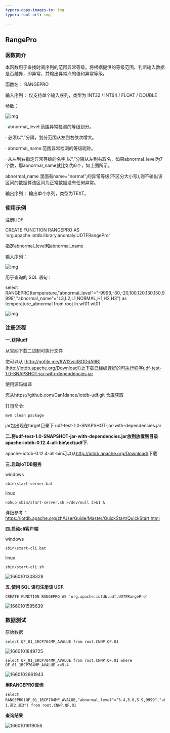 ```yaml
---
typora-copy-images-to: img
typora-root-url: img

---
```


## **Range**Pro

### **函数简介**

本函数用于查找时间序列的范围异常等级。将根据提供的等级范围，判断输入数据是否越界，即异常，并输出异常点的值和异常等级。

函数名： RANGEPRO

输入序列： 仅支持单个输入序列，类型为 INT32 / INT64 / FLOAT / DOUBLE

参数：

![img](D:/%E4%B8%AD%E6%A0%B8UDF/udf-test/udf-test/github-res2/img/wps3988.tmp.jpg) 

· abnormal_level:范围异常检测的等级划分。

· 必须以”,”分隔，划分范围从左到右依次增大。

· abnormal_name:范围异常检测的等级昵称。

· 从左到右指定异常等级的名字,以”,”分隔从左到右取名，如果abnormal_level为7个数，那abnormal_name就比如为6个，如上图所示。

abnormal_name 里面有name="normal",的异常等级(不区分大小写),则不输出该区间的数据算该区间为正常数据没有任何异常。

输出序列： 输出单个序列，类型为TEXT。

### **使用示例**

注册UDF

CREATE FUNCTION RANGEPRO AS 'org.apache.iotdb.library.anomaly.UDTFRangePro'

指定abnormal_level和abnormal_name

输入序列：

![img](D:/%E4%B8%AD%E6%A0%B8UDF/udf-test/udf-test/github-res2/img/wps3989.tmp.jpg) 

用于查询的 SQL 语句：

select RANGEPRO(temperature,"abnormal_level"="-9999,-30,-20,100,120,130,150,9999","abnormal_name"="L3,L2,L1,NORMAL,H1,H2,H3") as temperature_abnormal from root.ln.wf01.wt01

![img](D:/%E4%B8%AD%E6%A0%B8UDF/udf-test/udf-test/github-res2/img/wps398A.tmp.jpg) 

### 注册流程

 **一.获得udf**

从官网下载二进制可执行文件

您可以从 [http://gofile.me/6WI2y/cI8ODdA6B](http://iotdb.apache.org/Download/)上下载已经编译好的可执行程序udf-test-1.0-SNAPSHOT-jar-with-dependencies.jar

使用源码编译

您从https://github.com/Can1dance/iotdb-udf.git 仓库获取

打包命令:

```mvn
mvn clean package
```

jar包出现在target目录下 udf-test-1.0-SNAPSHOT-jar-with-dependencies.jar

**二.将udf-test-1.0-SNAPSHOT-jar-with-dependencies.jar放到放置到目录apache-iotdb-0.12.4-all-bin\ext\udf下.**

apache-iotdb-0.12.4-all-bin可以从<http://iotdb.apache.org/Download/>下载

**三.启动IoTDB服务**

windows

```
sbin\start-server.bat
```

linux

```
nohup sbin/start-server.sh >/dev/null 2>&1 &
```

详细参考：https://iotdb.apache.org/zh/UserGuide/Master/QuickStart/QuickStart.html

**四.启动cli客户端**

windows

```
sbin\start-cli.bat
```

linux

```
sbin/start-cli.sh
```



![1660101308328](D:/%E4%B8%AD%E6%A0%B8UDF/udf-test/udf-test/github-res2/img/1660101308328.png)

**五.使用 SQL 语句注册该 UDF.**

```
CREATE FUNCTION RANGEPRO AS 'org.apache.iotdb.udf.UDTFRangePro'
```

![1660101595639](D:/%E4%B8%AD%E6%A0%B8UDF/udf-test/udf-test/github-res2/img/1660101595639.png)

### 数据测试

原始数据

```
select QF_01_1RCP704MP_AVALUE from root.CNNP.QF.01
```

![1660101849725](D:/%E4%B8%AD%E6%A0%B8UDF/udf-test/udf-test/github-res2/img/1660101849725.png)

```
select QF_01_1RCP704MP_AVALUE from root.CNNP.QF.01 where QF_01_1RCP704MP_AVALUE >=5.4
```

![1660102661943](D:/%E4%B8%AD%E6%A0%B8UDF/udf-test/udf-test/github-res2/img/1660102661943.png)

**用RANGEPRO查询**

```
select RANGEPRO(QF_01_1RCP704MP_AVALUE,"abnormal_level"="5.4,5.6,5.9,9999","abnormal_name"="高1,高2,高3") from root.CNNP.QF.01
```

**查询结果**

![1660101919056](/1660101919056.png)